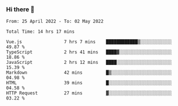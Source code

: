 ### Hi there 👋

<!--
**siaikin/siaikin** is a ✨ _special_ ✨ repository because its `README.md` (this file) appears on your GitHub profile.

Here are some ideas to get you started:

- 🔭 I’m currently working on ...
- 🌱 I’m currently learning ...
- 👯 I’m looking to collaborate on ...
- 🤔 I’m looking for help with ...
- 💬 Ask me about ...
- 📫 How to reach me: ...
- 😄 Pronouns: ...
- ⚡ Fun fact: ...
-->

<!--START_SECTION:waka-->

```text
From: 25 April 2022 - To: 02 May 2022

Total Time: 14 hrs 17 mins

Vue.js                7 hrs 7 mins    ████████████▒░░░░░░░░░░░░   49.87 %
TypeScript            2 hrs 41 mins   ████▓░░░░░░░░░░░░░░░░░░░░   18.86 %
JavaScript            2 hrs 12 mins   ████░░░░░░░░░░░░░░░░░░░░░   15.39 %
Markdown              42 mins         █▒░░░░░░░░░░░░░░░░░░░░░░░   04.98 %
HTML                  39 mins         █░░░░░░░░░░░░░░░░░░░░░░░░   04.58 %
HTTP Request          27 mins         ▓░░░░░░░░░░░░░░░░░░░░░░░░   03.22 %
```

<!--END_SECTION:waka-->
